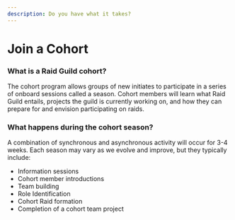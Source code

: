 ```yaml
---
description: Do you have what it takes?
---
```


# Join a Cohort

### What is a Raid Guild cohort?

The cohort program allows groups of new initiates to participate in a series of onboard sessions called a season.  Cohort members will learn what Raid Guild entails, projects the guild is currently working on, and how they can prepare for and envision participating on raids.

### What happens during the cohort season?

A combination of synchronous and asynchronous activity will occur for 3-4 weeks.  Each season may vary as we evolve and improve, but they typically include:

* Information sessions
* Cohort member introductions&#x20;
* Team building
* Role Identification
* Cohort Raid formation
* Completion of a cohort team project

###
